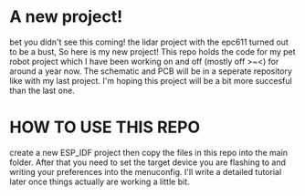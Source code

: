 # A new project!

bet you didn't see this coming! the lidar project with the epc611 turned out to be a bust,
So here is my new project! This repo holds the code for my pet robot project which I have
been working on and off (mostly off >~<) for around a year now. The schematic and PCB
will be in a seperate repository like with my last project. I'm hoping this project will
be a bit more succesful than the last one.

# HOW TO USE THIS REPO

create a new ESP_IDF project then copy the files in this repo into the main folder.
After that you need to set the target device you are flashing to and writing your
preferences into the menuconfig. I'll write a detailed tutorial later once things
actually are working a little bit.
